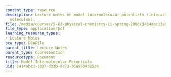 ```yaml
---
content_type: resource
description: Lecture notes on model intermolecular potentials (interactions between
  molecules).
file: /media/courses/5-62-physical-chemistry-ii-spring-2008/1414abc13b37d33b8e7336a99b43253a_18_562ln08.pdf
file_type: application/pdf
learning_resource_types:
- Lecture Notes
ocw_type: OCWFile
parent_title: Lecture Notes
parent_type: CourseSection
resourcetype: Document
title: Model Intermolecular Potentials
uid: 1414abc1-3b37-d33b-8e73-36a99b43253a
---
```

